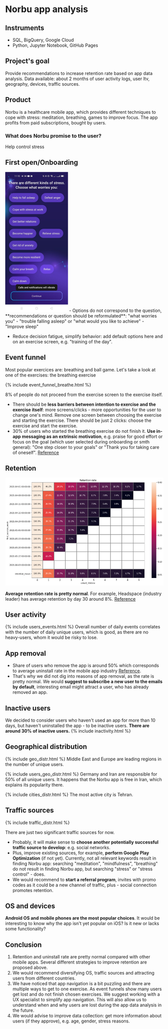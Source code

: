 # Norbu app analysis

## Instruments
- SQL, BigQuery, Google Cloud
- Python, Jupyter Notebook, GitHub Pages

## Project's goal
Provide recommendations to increase retention rate based on app data analysis. 
Data available: about 2 months of user activity logs, user ltv, geography, devices, traffic sources.

## Product 
Norbu is a healthcare mobile app, which provides different techniques to cope with stress: meditation, breathing, games to improve focus. The app profits from paid subscriptions, bought by users.
### What does Norbu promise to the user? 
Help control stress

## First open/Onboarding
<img src="What worries you.jfif" alt="drawing" width="200"/>
- Options do not correspond to the question, **recommendations or question should be reformulated**: 
 "what worries you" - "trouble falling asleep"
or
 "what would you like to achieve" - "Improve sleep"

- Reduce decision fatigue, simplify behavior: add default options here and on an exercise screen, e.g. "training of the day".

## Event funnel
Most popular exercices are: breathing and ball game. 
Let's take a look at one of the exercises: the breathing exercise

{% include event_funnel_breathe.html %}

8% of people do not proceed from the exercise screen to the exercise itself.

- There should be **less barriers between intention to exercise and the exercise itself**: more screens/clicks - more opportunities for the user to change one's mind. Remove one screen between choosing the exercise and starting the exercise. There should be just 2 clicks: choose the exercise and start the exercise.
- 30% of users who started the breathing exercise do not finish it. **Use in-app messaging as an extrinsic motivation**, e.g. praise for good effort or focus on the goal (which user selected during onboarding or smth general): "One step closer to your goals" or "Thank you for taking care of oneself". [Reference](https://www.braze.com/resources/articles/in-app-message-best-practices)

## Retention
<img src="retention.png" alt="drawing" width="800"/>

**Average retention rate is pretty normal**. For example, Headspace (industry leader) has average retention by day 30 around 8%. [Reference](https://www.theneura.com/headspace-mobile-engagement-strategy/)

## User activity
{% include users_events.html %}
Overall number of daily events correlates with the number of daily unique users, which is good, as there are no heavy-users, whom it would be risky to lose.

## App removal
- Share of users who remove the app is around 50% which corresponds to average uninstall rate in the mobile app industry [Reference](https://www.mobileappdaily.com/reduce-mobile-app-uninstall-rates). 
- That's why we did not dig into reasons of app removal, as the rate is pretty normal. We would **suggest to subscribe a new user to the emails by default**, interesting email might attract a user, who has already removed an app.

## Inactive users
We decided to consider users who haven't used an app for more than 10 days, but haven't uninstalled the app - to be inactive users.
**There are around 30% of inactive users.**
{% include inactivity.html %}

## Geographical distribution
{% include geo_distr.html %}
Middle East and Europe are leading regions in the number of unique users.

{% include users_geo_distr.html %}
Germany and Iran are responsible for 50% of all unique users. It happens that the Norbu app is free in Iran, which explains its popularity there.

{% include cities_distr.html %}
The most active city is Tehran.

## Traffic sources
{% include traffic_distr.html %}

There are just two significant traffic sources for now. 
- Probably, it will make sense to **choose another potentially successful traffic source to develop**: e.g. social networks. 
- Plus, improve existing sources, for example, **perform Google Play Optimization** (if not yet). Currently, not all relevant keywords result in finding Norbu app: searching "meditation", "mindfulness", "breathing" do not result in finding Norbu app, but searching "stress" or "stress control" - does.
- We would recommend to **start a referral program**, invites with promo codes as it could be a new channel of traffic, plus - social connection promotes retention.

## OS and devices
**Android OS and mobile phones are the most popular choices**. It would be interesting to know why the app isn't yet popular on iOS? Is it new or lacks some functionality? 

## Conclusion
1. Retention and uninstall rate are pretty normal compared with other mobile apps. Several different strategies to improve retention are proposed above.
2. We would recommend diversifying OS, traffic sources and attracting users from different countries.
3. We have noticed that app navigation is a bit puzzling and there are multiple ways to get to one exercise. As event funnels show many users get lost and do not finish chosen exercises. We suggest working with a UX specialist to simplify app navigation. This will also allow us to understand when and why users are lost during the app data analysis in the future.
4. We would advise to improve data collection: get more information about users (if they approve), e.g. age, gender, stress reasons. 
